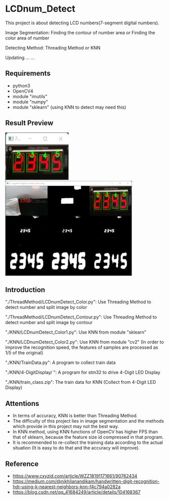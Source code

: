 # LCDnum_Detect
This project is about detecting LCD numbers(7-segment digital numbers).

Image Segmentation: Finding the contour of number area or Finding the color area of number

Detecting Method: Threading Method or KNN

Updating ... ...

## Requirements
* python3
* OpenCV4
* module "imutils"
* module "numpy"
* module "sklearn" (using KNN to detect may need this)

## Result Preview
<img src="https://github.com/Fater20/LCDnum_Detect/blob/main/image/KNN/result2.png" width="200" height="150" />

<img src="https://github.com/Fater20/LCDnum_Detect/blob/main/image/KNN/result1.png" width="400" height="300" />


## Introduction
"./ThreadMethod/LCDnumDetect_Color.py": Use Threading Method to detect number and split image by color

"./ThreadMethod/LCDnumDetect_Contour.py": Use Threading Method to detect number and split image by contour

"./KNN/LCDnumDetect_Color1.py": Use KNN from module "sklearn"

"./KNN/LCDnumDetect_Color2.py": Use KNN from module "cv2" (In order to improve the recognition speed, the features of samples are processed as 1/5 of the original)

"./KNN/TrainData.py": A program to collect train data

"./KNN/4-DigitDisplay/ ": A program for stm32 to drive 4-Digit LED Display

"./KNN/train_class.zip": The train data for KNN (Collect from 4-Digit LED Display)

## Attentions
* In terms of accuracy, KNN is better than Threading Method.
* The difficulty of this project lies in image segmentation and the methods which provide in this project may not the best way.
* In KNN method, using KNN functions of OpenCV has higher FPS than that of sklearn, because the feature size id compressed in that program.
* It is recommended to re-collect the training data according to the actual situation (It is easy to do that and the accuracy will improve).

## Reference
* https://www.cxyzjd.com/article/WZZ18191171661/90762434
* https://medium.com/@nikhilanandikam/handwritten-digit-recognition-hdr-using-k-nearest-neighbors-knn-f4c794a0282a
* https://blog.csdn.net/qq_41684249/article/details/104168367
